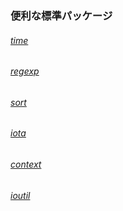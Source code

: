 ### 便利な標準パッケージ
###### [time](https://github.com/y-sugiyama654/go-lesson/pull/47)
###### [regexp](https://github.com/y-sugiyama654/go-lesson/pull/48)
###### [sort](https://github.com/y-sugiyama654/go-lesson/pull/49)
###### [iota](https://github.com/y-sugiyama654/go-lesson/pull/50)
###### [context](https://github.com/y-sugiyama654/go-lesson/pull/51)
###### [ioutil](https://github.com/y-sugiyama654/go-lesson/pull/52)
